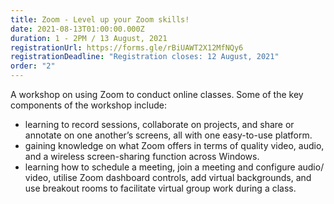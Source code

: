```yaml
---
title: Zoom - Level up your Zoom skills!
date: 2021-08-13T01:00:00.000Z
duration: 1 - 2PM / 13 August, 2021
registrationUrl: https://forms.gle/rBiUAWT2X12MfNQy6
registrationDeadline: "Registration closes: 12 August, 2021"
order: "2"
---
```


A workshop on using Zoom to conduct online classes. Some of the key components of the workshop include:

- learning to record sessions, collaborate on projects, and share or annotate on one another’s screens, all with one easy-to-use platform.
- gaining knowledge on what Zoom offers in terms of quality video, audio, and a wireless screen-sharing function across Windows.
- learning how to schedule a meeting, join a meeting and configure audio/ video, utilise Zoom dashboard controls, add virtual backgrounds, and use breakout rooms to facilitate virtual group work during a class.